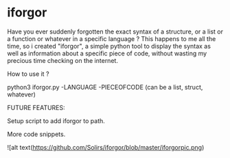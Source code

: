 # iforgor

Have you ever suddenly forgotten the exact syntax of a structure, or a list or a function or whatever in a specific language ?
This happens to me all the time, so i created "iforgor", a simple python tool to display the syntax as well as information about a specific piece of code, without wasting my precious time checking on the internet.


How to use it ?

python3 iforgor.py -LANGUAGE -PIECEOFCODE (can be a list, struct, whatever)




FUTURE FEATURES:

Setup script to add iforgor to path.

More code snippets.

![alt text(https://github.com/Solirs/iforgor/blob/master/iforgorpic.png)
